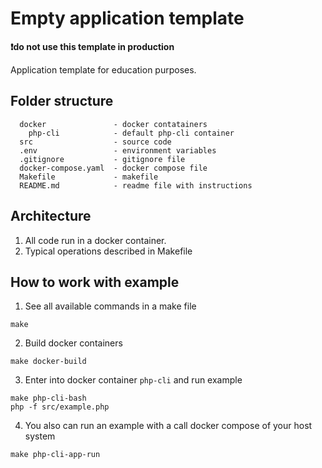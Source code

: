 # Empty application template 

**❗do not use this template in production**

Application template for education purposes.

## Folder structure
```
  docker               - docker contatainers
    php-cli            - default php-cli container
  src                  - source code
  .env                 - environment variables
  .gitignore           - gitignore file
  docker-compose.yaml  - docker compose file
  Makefile             - makefile
  README.md            - readme file with instructions    
```
## Architecture
1. All code run in a docker container.
2. Typical operations described in Makefile

## How to work with example
1. See all available commands in a make file
```shell
make
```
2. Build docker containers
```shell
make docker-build
```

3. Enter into docker container `php-cli` and run example
```shell
make php-cli-bash
php -f src/example.php
```
4. You also can run an example with a call docker compose of your host system 
```shell
make php-cli-app-run
```